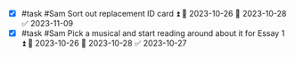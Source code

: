 - [x] #task #Sam Sort out replacement ID card ⏫ 🛫 2023-10-26 📅 2023-10-28 ✅ 2023-11-09
- [x] #task #Sam Pick a musical and start reading around about it for Essay 1 ⏫ 🛫 2023-10-26 📅 2023-10-28 ✅ 2023-10-27